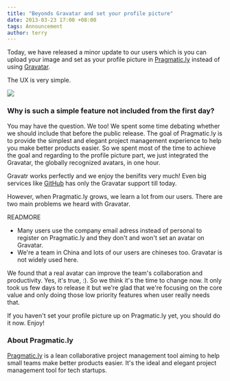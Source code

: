 ```yaml
---
title: "Beyonds Gravatar and set your profile picture"
date: 2013-03-23 17:00 +08:00
tags: Announcement
author: terry
---
```


Today, we have released a minor update to our users which is you can upload your image and set as your profile picture in
[Pragmatic.ly](http://pragmatic.ly "Lean Collaborative Project Management Tool and Online Collaboration")
instead of using [Gravatar](http://en.gravatar.com/).

The UX is very simple.

![](http://cl.ly/image/2B1T1G32210z/%E5%B1%8F%E5%B9%95%E5%BF%AB%E7%85%A7%202013-04-03%20%E4%B8%8B%E5%8D%884.43.03.png)

### Why is such a simple feature not included from the first day?

You may have the question. We too! We spent some time debating whether we should include that before the public release. The
goal of Pragmatic.ly is to provide the simplest and elegant project management experience to help you make better products easier.
So we spent most of the time to achieve the goal and regarding to the profile picture part, we just integrated the Gravatar, the
globally recognized avatars, in one hour.

Gravatr works perfectly and we enjoy the benifits very much! Even big services like [GitHub](http://github.com) has only the Gravatar support till today.

However, when Pragmatic.ly grows, we learn a lot from our users. There are two main problems we heard with Gravatar.

READMORE

* Many users use the company email adress instead of personal to register on Pragmatic.ly and they don't and won't set an avatar on Gravatar.
* We're a team in China and lots of our users are chineses too. Gravatar is not widely used here.

We found that a real avatar can improve the team's collaboration and productivity. Yes, it's true, :). So we think it's the time to change now. It only
took us few days to release it but we're glad that we're focusing on the core value and only doing those low priority features when user really needs that.

If you haven't set your profile picture up on Pragmatic.ly yet, you should do it now. Enjoy!

### About Pragmatic.ly ###

[Pragmatic.ly](https://pragmatic.ly) is a lean collaborative project management tool aiming to help small teams make better products easier.
It's the ideal and elegant project management tool for tech startups.
